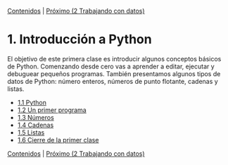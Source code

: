 [Contenidos](../Contenidos.md) \| [Próximo (2 Trabajando con datos)](../02_Datos/00_Resumen.md)

# 1. Introducción a Python
El objetivo de este primera clase es introducir algunos conceptos básicos de Python. Comenzando desde cero vas a aprender a editar, ejecutar y debuguear pequeños programas. También presentamos algunos tipos de datos de Python: número enteros, números de punto flotante, cadenas y listas.

* [1.1 Python](01_Python.md)
* [1.2 Un primer programa](02_Hello_world.md)
* [1.3 Números](03_Numeros.md)
* [1.4 Cadenas](04_Strings.md)
* [1.5 Listas](05_Listas.md)
* [1.6 Cierre de la primer clase](06_CierreClase.md)


[Contenidos](../Contenidos.md) \| [Próximo (2 Trabajando con datos)](../02_Datos/00_Resumen.md)
